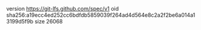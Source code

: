 version https://git-lfs.github.com/spec/v1
oid sha256:a19ecc4ed252cc6bdfdb5859039f264ad4d564e8c2a2f2be6a014a13199d5f9b
size 26068
